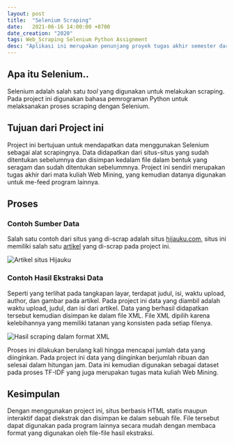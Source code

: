 ```yaml
---
layout: post
title:  "Selenium Scraping"
date:   2021-06-16 14:00:00 +0700
date_creation: "2020"
tags: Web_Scraping Selenium Python Assignment
desc: "Aplikasi ini merupakan penunjang proyek tugas akhir semester dari mata kuliah <i>Data Mining</i> untuk menghasilkan file HTML beserta atribut-atribut lainnya untuk diproses pada aplikasi TF-IDF."
---
```


## Apa itu Selenium..

Selenium adalah salah satu *tool* yang digunakan untuk melakukan scraping. Pada project ini digunakan bahasa pemrograman Python untuk melaksanakan proses scraping dengan Selenium. 
## Tujuan dari Project ini

Project ini bertujuan untuk mendapatkan data menggunakan Selenium sebagai alat scrapingnya. Data didapatkan dari situs-situs yang sudah ditentukan sebelumnya dan disimpan kedalam file dalam bentuk yang seragam dan sudah ditentukan sebelummnya. Project ini sendiri merupakan tugas akhir dari mata kuliah Web Mining, yang kemudian datanya digunakan untuk me-feed program lainnya.

## Proses

### Contoh Sumber Data

Salah satu contoh dari situs yang di-scrap adalah situs [hijauku.com](hijauku.com), situs ini memiliki salah satu [artikel](https://hijauku.com/2016/08/21/kophi-kampanyekan-wisata-alam-bertanggung-jawab/) yang di-scrap pada project ini. 

<img  alt="Artikel situs Hijauku"  src="{{site.url}}/assets/selenium-data-mining/site-ss.png"  class="img-fluid mx-auto">

### Contoh Hasil Ekstraksi Data

Seperti yang terlihat pada tangkapan layar, terdapat judul, isi, waktu upload, author, dan gambar pada artikel. Pada project ini data yang diambil adalah waktu upload, judul, dan isi dari artikel. Data yang berhasil didapatkan tersebut kemudian disimpan ke dalam file XML. File XML dipilih karena kelebihannya yang memiliki tatanan yang konsisten pada setiap filenya. 

<img  alt="Hasil scraping dalam format XML"  src="{{site.url}}/assets/selenium-data-mining/xml-ss.png"  class="img-fluid mx-auto">

Proses ini dilakukan berulang kali hingga mencapai jumlah data yang diinginkan. Pada project ini data yang diinginkan berjumlah ribuan dan selesai dalam hitungan jam. Data ini kemudian digunakan sebagai dataset pada proses TF-IDF yang juga merupakan tugas mata kuliah Web Mining. 

## Kesimpulan

Dengan menggunakan project ini, situs berbasis HTML statis maupun interaktif dapat diekstrak dan disimpan ke dalam sebuah file. File tersebut dapat digunakan pada program lainnya secara mudah dengan membaca format yang digunakan oleh file-file hasil ekstraksi. 